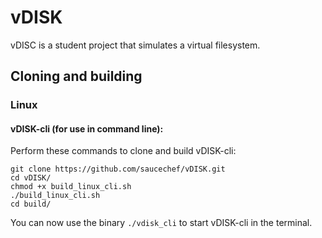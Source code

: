 # vDISK
vDISC is a student project that simulates a virtual filesystem.

## Cloning and building
### Linux 
#### vDISK-cli (for use in command line):
Perform these commands to clone and build vDISK-cli:
```
git clone https://github.com/saucechef/vDISK.git
cd vDISK/
chmod +x build_linux_cli.sh
./build_linux_cli.sh
cd build/
```
You can now use the binary `./vdisk_cli` to start vDISK-cli in the terminal.
